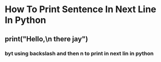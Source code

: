 # How To Print Sentence In Next Line In Python

## print("Hello,\n there jay")

### byt using backslash and then n to print in next lin in python
